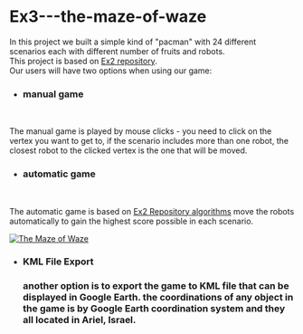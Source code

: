 # Ex3---the-maze-of-waze
In this project we built a simple kind of "pacman" with 24  different scenarios each with different number of fruits and robots.<br>
This project is based on <a href="https://github.com/elci98/Ex2">Ex2 repository</a>.<br>
Our users will have two options when using our game:
* <h3>manual game</h3><br>
The manual game is played by mouse clicks - you need to click on the vertex you want to get to, if the scenario includes more than one robot, the closest robot to the clicked vertex is the one that will be moved.<br>
* <h3>automatic game</h3><br>
The automatic game is based on <a href="https://github.com/elci98/Ex2/blob/master/code/algorithms/Graph_Algo.java">Ex2 Repository algorithms</a>  move the robots automatically to gain the highest score possible in each scenario.

<a href="http://www.siz.co.il/"><img src="http://up419.siz.co.il/up1/y2jl2yyv02uy.png" border="0" alt="The Maze of Waze" /></a>
* <h3>KML File Export<h3>
  another option is to export the game to KML file that can be displayed in Google Earth.
  the coordinations of any object in the game is by Google Earth coordination system and they all located in Ariel, Israel.
